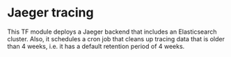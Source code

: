 # Jaeger tracing

This TF module deploys a Jaeger backend that includes an Elasticsearch cluster. Also, it schedules a cron job that cleans up tracing data that is older than 4 weeks, i.e. it has a default retention period of 4 weeks.
